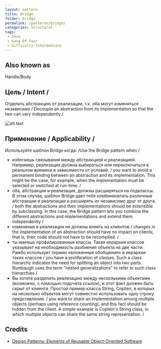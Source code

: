 ```yaml
---
layout: pattern
title: Bridge
folder: bridge
permalink: /patterns/bridge/
categories: Structural
tags:
 - Java
 - Gang Of Four
 - Difficulty-Intermediate
---
```


## Also known as
Handle/Body

## Цель / Intent /
Отделить абстракцию от реализации, т.к. оба могут изменяться независимо / Decouple an abstraction from its implementation so that the two can vary independently./

![alt text](./etc/bridge.png "Bridge")

## Применение / Applicability /
Используйте шаблон Bridge когда: /Use the Bridge pattern when /

* избегаешь связывания между абстракцией и реализацией. Например, реализация должна выбираться или переключаться в реальном времени в зависимости от условий. / you want to avoid a permanent binding between an abstraction and its implementation. This might be the case, for example, when the implementation must be selected or switched at run-time. /
* оба, абстракция и реализация, должны расширяться на подклассы. В этом случае, шаблон Bridge дает тебе комбиниовтать различные абстракции и реализации и расширять их независимо друг от друга. / both the abstractions and their implementations should be extensible by subclassing. In this case, the Bridge pattern lets you combine the different abstractions and implementations and extend them independently /
* изменения в реализации не должны влиять на клиентов / changes in the implementation of an abstraction should have no impact on clients; that is, their code should not have to be recompiled. /
* ты имеешь профилированные классы. Такая иерархия классов указывает на необходимость разбиения объекта на две части. Рамбо использует термин «вложенные обобщения» в иерархии таких классов /  you have a proliferation of classes. Such a class hierarchy indicates the need for splitting an object into two parts. Rumbaugh uses the term "nested generalizations" to refer to such class hierarchies /
* Вы хотите разделить реализацию между несколькими объектами (возможно, с помощью подсчета ссылок), и этот факт должен быть скрыт от клиента. Простой пример класса String, Coplien, в которых на несколько объектов могут совместно использовать одну строку представления. / you want to share an implementation among multiple objects (perhaps using reference counting), and this fact should be hidden from the client. A simple example is Coplien's String class, in which multiple objects can share the same string representation. /

## Credits

* [Design Patterns: Elements of Reusable Object-Oriented Software](http://www.amazon.com/Design-Patterns-Elements-Reusable-Object-Oriented/dp/0201633612)
